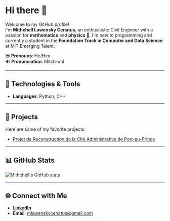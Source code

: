 # Hi there 👋

Welcome to my GitHub profile!  
I'm **Mithchell Lawensky Cenatus**, an enthusiastic Civil Engineer with a passion for **mathematics** and **physics** 🚀. I'm new to programming and currently a student in the **Foundation Track in Computer and Data Science** at MIT Emerging Talent.

😎 **Pronouns**: He/Him  
🔊 **Pronunciation**: Mitch-uhl  

---

## 🔧 Technologies & Tools
- **Languages**: Python, C++

---

## 🚀 Projects
Here are some of my favorite projects:
- [Projet de Reconstruction de la Cité Administrative de Port-au-Prince](https://youtu.be/oUdI1pYpFEk?si=rEsiEgXVc7bbiCyy)

---

## 📊 GitHub Stats
![Mithchell's GitHub stats](https://github-readme-stats.vercel.app/api?username=mithchell509&show_icons=true&theme=radical)

---

## 🌐 Connect with Me
- **[LinkedIn](https://www.linkedin.com/in/mithchell-lawensky-cenatus-75a76b173?utm_source=share&utm_campaign=share_via&utm_content=profile&utm_medium=android_app)**  
- **Email**: mlawenskycenatus@gmail.com
